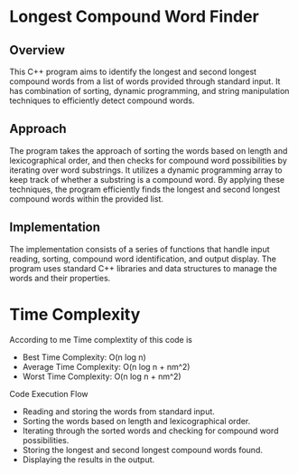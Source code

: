# Longest Compound Word Finder
## Overview
This C++ program aims to identify the longest and second longest compound words from a list of words provided through standard input. It has combination of sorting, dynamic programming, and string manipulation techniques to efficiently detect compound words.

## Approach
The program takes the approach of sorting the words based on length and lexicographical order, and then checks for compound word possibilities by iterating over word substrings. It utilizes a dynamic programming array to keep track of
whether a substring is a compound word. By applying these techniques, the program efficiently finds the longest and second longest compound words within the provided list.

## Implementation
The implementation consists of a series of functions that handle input reading, sorting, compound word identification, and output display. The program uses standard C++ libraries and data structures to manage the words and their
properties.

# Time Complexity
According to me Time complextity of this code is 
- Best Time Complexity: O(n log n)
- Average Time Complexity: O(n log n + nm^2)
- Worst Time Complexity: O(n log n + nm^2)

Code Execution Flow
- Reading and storing the words from standard input.
- Sorting the words based on length and lexicographical order.
- Iterating through the sorted words and checking for compound word possibilities.
- Storing the longest and second longest compound words found.
- Displaying the results in the output.

